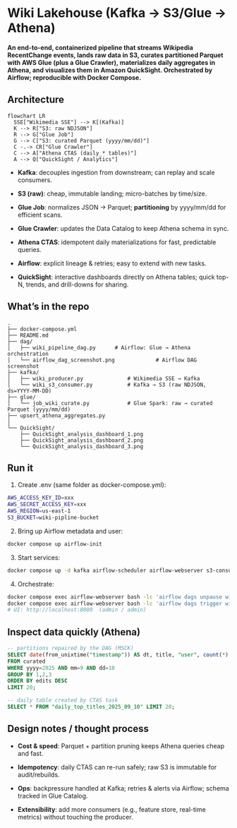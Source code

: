 Wiki Lakehouse (Kafka → S3/Glue → Athena)
=========================================

**An end-to-end, containerized pipeline that streams Wikipedia RecentChange events, lands raw data in S3, curates partitioned Parquet with AWS Glue (plus a Glue Crawler), materializes daily aggregates in Athena, and visualizes them in Amazon QuickSight. Orchestrated by Airflow; reproducible with Docker Compose.**

Architecture 
-----------------------------
```mermaid
flowchart LR
  SSE["Wikimedia SSE"] --> K[(Kafka)]
  K --> R["S3: raw NDJSON"]
  R --> G["Glue Job"]
  G --> C["S3: curated Parquet (yyyy/mm/dd)"]
  C -.-> CR["Glue Crawler"]
  C --> A["Athena CTAS (daily_* tables)"]
  A --> Q["QuickSight / Analytics"]
```

*   **Kafka**: decouples ingestion from downstream; can replay and scale consumers.
    
*   **S3 (raw)**: cheap, immutable landing; micro-batches by time/size.
    
*   **Glue Job**: normalizes JSON → Parquet; **partitioning** by yyyy/mm/dd for efficient scans.
    
*   **Glue Crawler**: updates the Data Catalog to keep Athena schema in sync.
    
*   **Athena CTAS**: idempotent daily materializations for fast, predictable queries.
    
*   **Airflow**: explicit lineage & retries; easy to extend with new tasks.

*   **QuickSight**: interactive dashboards directly on Athena tables; quick top-N, trends, and drill-downs for sharing.
    

What’s in the repo
------------------
```text
.
├── docker-compose.yml
├── README.md
├── dag/
│   ├── wiki_pipeline_dag.py      # Airflow: Glue → Athena orchestration
│   └── airflow_dag_screenshot.png             # Airflow DAG screenshot
├── kafka/
│   ├── wiki_producer.py              # Wikimedia SSE → Kafka
│   └── wiki_s3_consumer.py           # Kafka → S3 (raw NDJSON, ds=YYYY-MM-DD)
├── glue/
│   └── job_wiki_curate.py            # Glue Spark: raw → curated Parquet (yyyy/mm/dd)
├── upsert_athena_aggregates.py    
│   
└── QuickSight/
    ├── QuickSight_analysis_dashboard_1.png
    ├── QuickSight_analysis_dashboard_2.png
    └── QuickSight_analysis_dashboard_3.png

```


Run it
------

1.  Create .env (same folder as docker-compose.yml):
    
```bash
AWS_ACCESS_KEY_ID=xxx
AWS_SECRET_ACCESS_KEY=xxx
AWS_REGION=us-east-1
S3_BUCKET=wiki-pipline-bucket
```  

2.  Bring up Airflow metadata and user:
    

```bash
docker compose up airflow-init
```  

3.  Start services:
    
```bash
docker compose up -d kafka airflow-scheduler airflow-webserver s3-consumer producer
```  

4.  Orchestrate:
    
```bash
docker compose exec airflow-webserver bash -lc 'airflow dags unpause wiki_pipeline'
docker compose exec airflow-webserver bash -lc 'airflow dags trigger wiki_pipeline'
# UI: http://localhost:8080  (admin / admin)
```  

Inspect data quickly (Athena)
-----------------------------


```sql
-- partitions repaired by the DAG (MSCK)
SELECT date(from_unixtime("timestamp")) AS dt, title, "user", count(*) AS edits
FROM curated
WHERE yyyy=2025 AND mm=9 AND dd=10
GROUP BY 1,2,3
ORDER BY edits DESC
LIMIT 20;

-- daily table created by CTAS task
SELECT * FROM "daily_top_titles_2025_09_10" LIMIT 20;
```

Design notes / thought process
------------------------------

*   **Cost & speed**: Parquet + partition pruning keeps Athena queries cheap and fast.
    
*   **Idempotency**: daily CTAS can re-run safely; raw S3 is immutable for audit/rebuilds.
    
*   **Ops**: backpressure handled at Kafka; retries & alerts via Airflow; schema tracked in Glue Catalog.
    
*   **Extensibility**: add more consumers (e.g., feature store, real-time metrics) without touching the producer.
